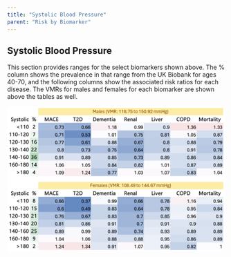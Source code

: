 ```yaml
---
title: "Systolic Blood Pressure"
parent: "Risk by Biomarker"
---
```


## Systolic Blood Pressure

This section provides ranges for the select biomarkers shown above. The % column shows the prevalence in that range from the UK Biobank for ages 40-70, and the following columns show the associated risk ratios for each disease. The VMRs for males and females for each biomarker are shown above the tables as well.

![Systolic Blood Pressure](/assets/images/systolic_blood_pressure.png)

